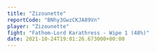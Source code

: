 ```yaml
---
title: "Zizounette"
reportCode: "BNhy3GwzCKJA89Vn"
player: "Zizounette"
fight: "Fathom-Lord Karathress - Wipe 1 (48%)"
date: 2021-10-24T19:01:26.673000+00:00
---
```

